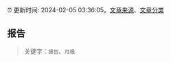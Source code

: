 :alarm_clock: 更新时间: 2024-02-05 03:36:05。[文章来源](/README.md)、[文章分类](/TAGS.md)

## 报告


> 关键字：`报告`、`月报`




